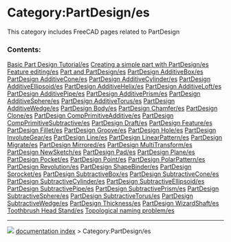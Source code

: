 # Category:PartDesign/es
This category includes FreeCAD pages related to PartDesign

### Contents:

    
  [Basic Part Design Tutorial/es](Basic_Part_Design_Tutorial/es.md)               [Creating a simple part with PartDesign/es](Creating_a_simple_part_with_PartDesign/es.md)   [Feature editing/es](Feature_editing/es.md)
  [Part and PartDesign/es](Part_and_PartDesign/es.md)                             [PartDesign AdditiveBox/es](PartDesign_AdditiveBox/es.md)                                   [PartDesign AdditiveCone/es](PartDesign_AdditiveCone/es.md)
  [PartDesign AdditiveCylinder/es](PartDesign_AdditiveCylinder/es.md)             [PartDesign AdditiveEllipsoid/es](PartDesign_AdditiveEllipsoid/es.md)                       [PartDesign AdditiveHelix/es](PartDesign_AdditiveHelix/es.md)
  [PartDesign AdditiveLoft/es](PartDesign_AdditiveLoft/es.md)                     [PartDesign AdditivePipe/es](PartDesign_AdditivePipe/es.md)                                 [PartDesign AdditivePrism/es](PartDesign_AdditivePrism/es.md)
  [PartDesign AdditiveSphere/es](PartDesign_AdditiveSphere/es.md)                 [PartDesign AdditiveTorus/es](PartDesign_AdditiveTorus/es.md)                               [PartDesign AdditiveWedge/es](PartDesign_AdditiveWedge/es.md)
  [PartDesign Body/es](PartDesign_Body/es.md)                                     [PartDesign Chamfer/es](PartDesign_Chamfer/es.md)                                           [PartDesign Clone/es](PartDesign_Clone/es.md)
  [PartDesign CompPrimitiveAdditive/es](PartDesign_CompPrimitiveAdditive/es.md)   [PartDesign CompPrimitiveSubtractive/es](PartDesign_CompPrimitiveSubtractive/es.md)         [PartDesign Draft/es](PartDesign_Draft/es.md)
  [PartDesign Feature/es](PartDesign_Feature/es.md)                               [PartDesign Fillet/es](PartDesign_Fillet/es.md)                                             [PartDesign Groove/es](PartDesign_Groove/es.md)
  [PartDesign Hole/es](PartDesign_Hole/es.md)                                     [PartDesign InvoluteGear/es](PartDesign_InvoluteGear/es.md)                                 [PartDesign Line/es](PartDesign_Line/es.md)
  [PartDesign LinearPattern/es](PartDesign_LinearPattern/es.md)                   [PartDesign Migrate/es](PartDesign_Migrate/es.md)                                           [PartDesign Mirrored/es](PartDesign_Mirrored/es.md)
  [PartDesign MultiTransform/es](PartDesign_MultiTransform/es.md)                 [PartDesign NewSketch/es](PartDesign_NewSketch/es.md)                                       [PartDesign Pad/es](PartDesign_Pad/es.md)
  [PartDesign Plane/es](PartDesign_Plane/es.md)                                   [PartDesign Pocket/es](PartDesign_Pocket/es.md)                                             [PartDesign Point/es](PartDesign_Point/es.md)
  [PartDesign PolarPattern/es](PartDesign_PolarPattern/es.md)                     [PartDesign Revolution/es](PartDesign_Revolution/es.md)                                     [PartDesign ShapeBinder/es](PartDesign_ShapeBinder/es.md)
  [PartDesign Sprocket/es](PartDesign_Sprocket/es.md)                             [PartDesign SubtractiveBox/es](PartDesign_SubtractiveBox/es.md)                             [PartDesign SubtractiveCone/es](PartDesign_SubtractiveCone/es.md)
  [PartDesign SubtractiveCylinder/es](PartDesign_SubtractiveCylinder/es.md)       [PartDesign SubtractiveEllipsoid/es](PartDesign_SubtractiveEllipsoid/es.md)                 [PartDesign SubtractivePipe/es](PartDesign_SubtractivePipe/es.md)
  [PartDesign SubtractivePrism/es](PartDesign_SubtractivePrism/es.md)             [PartDesign SubtractiveSphere/es](PartDesign_SubtractiveSphere/es.md)                       [PartDesign SubtractiveTorus/es](PartDesign_SubtractiveTorus/es.md)
  [PartDesign SubtractiveWedge/es](PartDesign_SubtractiveWedge/es.md)             [PartDesign Thickness/es](PartDesign_Thickness/es.md)                                       [PartDesign WizardShaft/es](PartDesign_WizardShaft/es.md)
  [Toothbrush Head Stand/es](Toothbrush_Head_Stand/es.md)                         [Topological naming problem/es](Topological_naming_problem/es.md)



---
![](images/Right_arrow.png) [documentation index](../README.md) > Category:PartDesign/es
